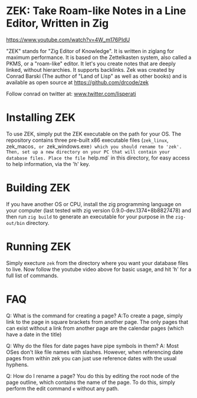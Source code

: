 # ZEK: Take Roam-like Notes in a Line Editor, Written in Zig

https://www.youtube.com/watch?v=4W_m176PIdU

"ZEK" stands for "Zig Editor of Knowledge". It is written in ziglang for maximum performance. It is based on the Zettelkasten system, also called a PKMS, or a "roam-like" editor. It let's you create notes that are deeply linked, without hierarchies. It supports backlinks. Zek was created by Conrad Barski (The author of "Land of Lisp" as well as other books) and is available as open source at https://github.com/drcode/zek

Follow conrad on twitter at: www.twitter.com/lisperati

# Installing ZEK

To use ZEK, simply put the ZEK executable on the path for your OS. The repository contains three pre-built x86 executable files (`zek_linux`, zek_macos`, or `zek_windows.exe`) which you should rename to 'zek'. Then, set up a new directory on your PC that will contain your database files. Place the file `help.md` in this directory, for easy access to help information, via the 'h' key.

# Building ZEK

If you have another OS or CPU, install the zig programming language on your computer (last tested with zig version 0.9.0-dev.1374+8b8827478) and then run `zig build` to generate an executable for your purpose in the `zig-out/bin` directory.

# Running ZEK

Simply execture `zek` from the directory where you want your database files to live. Now follow the youtube video above for basic usage, and hit 'h' for a full list of commands.

# FAQ

Q: What is the command for creating a page?
A:To create a page, simply link to the page in square brackets from another page. The only pages that can exist without a link from another page are the calendar pages (which have a date in the title)

Q: Why do the files for date pages have pipe symbols in them?
A: Most OSes don't like file names with slashes. However, when referencing date pages from within zek you can just use reference dates with the usual hyphens.

Q: How do I rename a page? You do this by editing the root node of the page outline, which contains the name of the page. To do this, simply perform the edit command `e` without any path.
